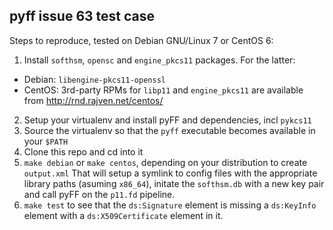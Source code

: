 pyff issue 63 test case
-----------------------

Steps to reproduce, tested on Debian GNU/Linux 7 or CentOS 6:

1. Install `softhsm`, `opensc` and `engine_pkcs11` packages. For the latter:
  * Debian: `libengine-pkcs11-openssl`
  * CentOS: 3rd-party RPMs for `libp11` and `engine_pkcs11` are available from http://rnd.rajven.net/centos/
2. Setup your virtualenv and install pyFF and dependencies, incl `pykcs11`
3. Source the virtualenv so that the `pyff` executable becomes available in your `$PATH`
4. Clone this repo and cd into it
5. `make debian` or `make centos`, depending on your distribution to create `output.xml`
That will setup a symlink to config files with the appropriate library paths (asuming `x86_64`), initate the `softhsm.db` with a new key pair and call pyFF on the `p11.fd` pipeline.
6. `make test` to see that the `ds:Signature` element is missing a `ds:KeyInfo` element with a `ds:X509Certificate` element in it.
